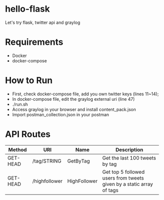 # hello-flask
Let's try flask, twitter api and graylog

# Requirements
- Docker
- docker-compose

# How to Run
- First, check docker-compose file, add you own twitter keys (lines 11~14);
- In docker-compose file, edit the graylog external uri (line 47) 
- ./run.sh
- Access graylog in your browser and install content_pack.json
- Import postman_collection.json in your postman

# API Routes

| Method   | URI                 | Name         | Description                                                          |
|----------|---------------------|--------------|----------------------------------------------------------------------|
| GET-HEAD | /tag/STRING         | GetByTag     | Get the last 100 tweets by tag                                       |
| GET-HEAD | /highfollower       | HighFollower | Get top 5 followed users from tweets given by a static array of tags |
